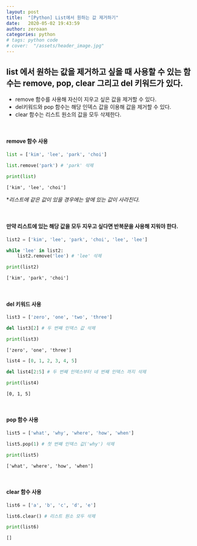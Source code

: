 ```yaml
---
layout: post
title:  "[Python] List에서 원하는 값 제거하기"
date:   2020-05-02 19:43:59
author: zeroaan
categories: python
# tags: python code
# cover:  "/assets/header_image.jpg"
---
```


## list 에서 원하는 값을 제거하고 싶을 때 사용할 수 있는 함수는 remove, pop, clear 그리고 del 키워드가 있다.

- remove 함수를 사용해 자신이 지우고 싶은 값을 제거할 수 있다.
- del키워드와 pop 함수는 해당 인덱스 값을 이용해 값을 제거할 수 있다.
- clear 함수는 리스트 원소의 값을 모두 삭제한다.

<br>

#### remove 함수 사용

```python
list = ['kim', 'lee', 'park', 'choi']

list.remove('park') # 'park' 삭제

print(list)
```
`['kim', 'lee', 'choi']`

**리스트에 같은 값이 있을 경우에는 앞에 있는 값이 사라진다.*

<br>

#### 만약 리스트에 있는 해당 값을 모두 지우고 싶다면 반복문을 사용해 지워야 한다.

```python
list2 = ['kim', 'lee', 'park', 'choi', 'lee', 'lee']

while 'lee' in list2:
    list2.remove('lee') # 'lee' 삭제

print(list2)
```
`['kim', 'park', 'choi']`

<br>

#### del 키워드 사용

```python
list3 = ['zero', 'one', 'two', 'three']

del list3[2] # 두 번째 인덱스 값 삭제

print(list3)
```
`['zero', 'one', 'three']`

```python
list4 = [0, 1, 2, 3, 4, 5]

del list4[2:5] # 두 번째 인덱스부터 네 번째 인덱스 까지 삭제

print(list4)
```
`[0, 1, 5]`

<br>

#### pop 함수 사용

```python
list5 = ['what', 'why', 'where', 'how', 'when']

list5.pop(1) # 첫 번째 인덱스 값('why') 삭제

print(list5)
```
`['what', 'where', 'how', 'when']`

<br>

#### clear 함수 사용

```python
list6 = ['a', 'b', 'c', 'd', 'e']

list6.clear() # 리스트 원소 모두 삭제

print(list6)
```

`[]`
